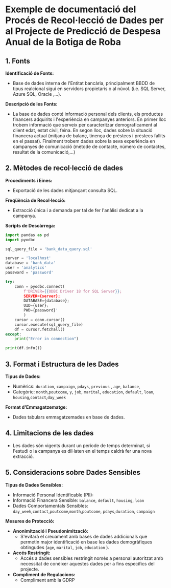 # Exemple de documentació del Procés de Recol·lecció de Dades per al Projecte de Predicció de Despesa Anual de la Botiga de Roba
## 1. Fonts

**Identificació de Fonts:**
- Base de dades interna de l'Entitat bancària, principalment BBDD de tipus realcional sigui en servidors propietaris o al núvol. (i.e. SQL Server, Azure SQL, Oracle ,...).

**Descripció de les Fonts:**
- La base de dades conté informació personal dels clients, els productes financers adquirits i l'experiència en campanyes anteriors. En primer lloc trobem informació que serveix per caracteritzar demograficament al client edat, estat civil, feina. En segon lloc, dades sobre la situació financera actual (mitjana de balanç, tinença de prèstecs i prèstecs fallits en el passat). Finalment trobem dades sobre la seva experiència en campanyes de comunicació (mètode de contacte, número de contactes, resultat de la comunicació,...)
  
## 2. Mètodes de recol·lecció de dades

**Procediments i Eines:**
- Exportació de les dades mitjançant consulta SQL. 

**Freqüència de Recol·lecció:**
- Extracció única i a demanda per tal de fer l'anàlisi dedicat a la campanya.
  
**Scripts de Descàrrega:**

```python
import pandas as pd
import pyodbc

sql_query_file = 'bank_data_query.sql'

server = 'localhost'
database = 'bank_data'
user = 'analytics'
password = 'password'

try:
    conn = pyodbc.connect(
        f'DRIVER={{ODBC Driver 18 for SQL Server}};
        SERVER={server};
        DATABASE={database};
        UID={user};
        PWD={password}'
        )
    cursor = conn.cursor()
    cursor.execute(sql_query_file)
    df = cursor.fetchall()
except:
    print("Error in connection")

print(df.info())


```

## 3. Format i Estructura de les Dades

**Tipus de Dades:**
- Numèrics: `duration`, `campaign`, `pdays`, `previous` , `age`, `balance`, 
- Categòric: `month`,`poutcome`, `y`, `job`,  `marital`, `education`, `default`, `loan`, `housing`,`contact`,`day_week`

**Format d'Emmagatzematge:**
- Dades tabulars emmagatzemades en base de dades.

## 4. Limitacions de les dades

- Les dades són vigents durant un període de temps determinat, si l'estudi o la campanya es dil·laten en el temps caldrà fer una nova extracció.

## 5. Consideracions sobre Dades Sensibles

**Tipus de Dades Sensibles:**
- Informació Personal Identificable (PII): 
- Informació Financera Sensible: `balance`, `default`, `housing`, `loan`
- Dades Comportamentals Sensibles: `day_week`,`contact`,`poutcome`,`month`,`poutcome`, `pdays`,`duration`, `campaign`

**Mesures de Protecció:**
- **Anonimització i Pseudonimització:**
  - S'evitarà el creuament amb bases de dades addicionals que permetin major identificació en base les dades demogràfiques obtingudes (`age`, `marital`, `job`, `education` ).
- **Accés Restringit:**
  - Accés a dades sensibles restringit només a personal autoritzat amb necessitat de conèixer aquestes dades per a fins específics del projecte.
- **Compliment de Regulacions:**
  - Compliment amb la GDRP
